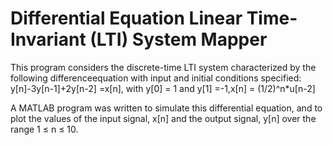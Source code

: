 # Differential Equation Linear Time-Invariant (LTI) System Mapper

This program considers the discrete-time LTI system characterized by the following differenceequation with input and initial conditions specified:
y[n]-3y[n-1]+2y[n-2] =x[n], with y[0] = 1 and y[1] =-1,x[n] = (1/2)^n*u[n-2]

A MATLAB program was written to simulate this differential equation, and to  plot the values of the input signal, x[n] and the output signal, y[n] over the range 1 ≤ n ≤ 10.

